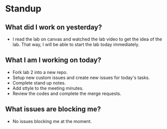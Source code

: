 # Standup
## What did I work on yesterday?
- I read the lab on canvas and watched the lab video to get the idea of the lab. That way, I will be able to start the lab today immediately.

## What I am I working on today?
- Fork lab 2 into a new repo.
- Setup new custom issues and create new issues for today's tasks.
- Complete stand up notes.
- Add sttyle to the meeting minutes.
- Review the codes and complete the merge requests.

## What issues are blocking me?
- No issues blocking me at the moment.